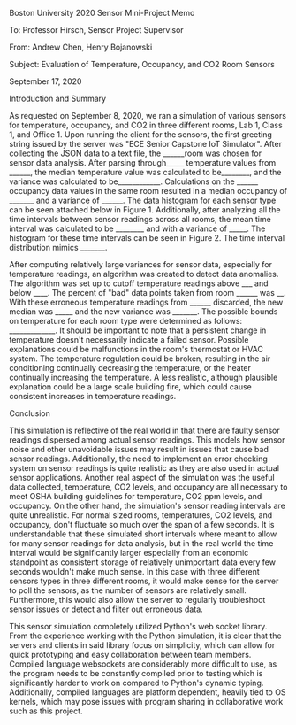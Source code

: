 Boston University 2020 Sensor Mini-Project Memo

To: Professor Hirsch, Sensor Project Supervisor

From: Andrew Chen, Henry Bojanowski

Subject: Evaluation of Temperature, Occupancy, and CO2 Room Sensors

September 17, 2020

Introduction and Summary

As requested on September 8, 2020, we ran a simulation of various sensors for temperature, occupancy, and CO2 in three different rooms, Lab 1, Class 1, and Office 1. Upon running the client for the sensors, the first greeting string issued by the server was &quot;ECE Senior Capstone IoT Simulator&quot;. After collecting the JSON data to a text file, the \_\_\_\_\_\_room was chosen for sensor data analysis. After parsing through\_\_\_\_\_ temperature values from \_\_\_\_\_\_, the median temperature value was calculated to be\_\_\_\_\_\_\_\_, and the variance was calculated to be\_\_\_\_\_\_\_\_\_\_\_\_. Calculations on the \_\_\_\_\_\_ occupancy data values in the same room resulted in a median occupancy of \_\_\_\_\_\_\_ and a variance of \_\_\_\_\_\_. The data histogram for each sensor type can be seen attached below in Figure 1. Additionally, after analyzing all the time intervals between sensor readings across all rooms, the mean time interval was calculated to be \_\_\_\_\_\_\_\_ and with a variance of \_\_\_\_\_. The histogram for these time intervals can be seen in Figure 2. The time interval distribution mimics \_\_\_\_\_\_\_.

After computing relatively large variances for sensor data, especially for temperature readings, an algorithm was created to detect data anomalies. The algorithm was set up to cutoff temperature readings above \_\_\_ and below \_\_\_\_. The percent of &quot;bad&quot; data points taken from room \_\_\_\_\_\_ was \_\_. With these erroneous temperature readings from \_\_\_\_\_\_ discarded, the new median was \_\_\_\_\_ and the new variance was \_\_\_\_\_\_\_. The possible bounds on temperature for each room type were determined as follows: \_\_\_\_\_\_\_\_\_\_\_\_\_. It should be important to note that a persistent change in temperature doesn&#39;t necessarily indicate a failed sensor. Possible explanations could be malfunctions in the room&#39;s thermostat or HVAC system. The temperature regulation could be broken, resulting in the air conditioning continually decreasing the temperature, or the heater continually increasing the temperature. A less realistic, although plausible explanation could be a large scale building fire, which could cause consistent increases in temperature readings.

Conclusion

This simulation is reflective of the real world in that there are faulty sensor readings dispersed among actual sensor readings. This models how sensor noise and other unavoidable issues may result in issues that cause bad sensor readings. Additionally, the need to implement an error checking system on sensor readings is quite realistic as they are also used in actual sensor applications. Another real aspect of the simulation was the useful data collected, temperature, CO2 levels, and occupancy are all necessary to meet OSHA building guidelines for temperature, CO2 ppm levels, and occupancy. On the other hand, the simulation&#39;s sensor reading intervals are quite unrealistic. For normal sized rooms, temperatures, CO2 levels, and occupancy, don&#39;t fluctuate so much over the span of a few seconds. It is understandable that these simulated short intervals where meant to allow for many sensor readings for data analysis, but in the real world the time interval would be significantly larger especially from an economic standpoint as consistent storage of relatively unimportant data every few seconds wouldn't make much sense. In this case with three different sensors types in three different rooms, it would make sense for the server to poll the sensors, as the number of sensors are relatively small. Furthermore, this would also allow the server to regularly troubleshoot sensor issues or detect and filter out erroneous data.

This sensor simulation completely utilized Python&#39;s web socket library. From the experience working with the Python simulation, it is clear that the servers and clients in said library focus on simplicity, which can allow for quick prototyping and easy collaboration between team members. Compiled language websockets are considerably more difficult to use, as the program needs to be constantly compiled prior to testing which is significantly harder to work on compared to Python&#39;s dynamic typing. Additionally, compiled languages are platform dependent, heavily tied to OS kernels, which may pose issues with program sharing in collaborative work such as this project.
